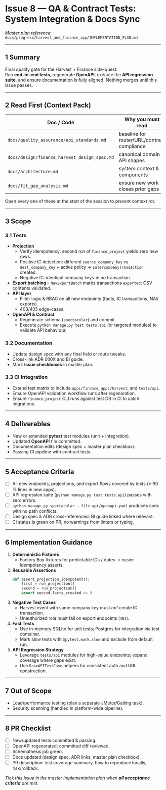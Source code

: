 # Issue 8 — QA & Contract Tests: System Integration & Docs Sync  

_Master plan reference_: `docs/progress/harvest_and_finance_app/IMPLEMENTATION_PLAN.md`  

---

## 1 Summary  
Final quality gate for the Harvest + Finance side-quest.  
Run **end-to-end tests**, regenerate **OpenAPI**, execute the **API regression suite**, and ensure documentation is fully aligned. Nothing merges until this issue passes.

---

## 2 Read First (Context Pack)  

| Doc / Code | Why you must read |
|------------|------------------|
| `docs/quality_assurance/api_standards.md` | baseline for router/URL/contract compliance |
| `docs/design/finance_harvest_design_spec.md` | canonical domain & API shapes |
| `docs/architecture.md` | system context & components |
| `docs/fit_gap_analysis.md` | ensure new work closes prior gaps |

Open every one of these at the start of the session to prevent context rot.

---

## 3 Scope  

### 3.1 Tests  
- **Projection**  
  - Verify idempotency: second run of `finance_project` yields zero new rows.  
  - Positive IC detection: different `source_company_key` vs `dest_company_key` + active policy ⇒ `IntercompanyTransaction` created.  
  - Negative IC: identical company keys ⇒ _no_ transaction.  
- **Export batching** – `NavExportBatch` marks transactions `exported`; CSV contents validated.  
- **API layer**  
  - Filter logic & RBAC on all new endpoints (facts, IC transactions, NAV exports).  
  - 403/405 edge-cases.  
- **OpenAPI & Contract**  
  - Regenerate schema (`spectacular`) and commit.  
  - Execute `python manage.py test tests.api` (or targeted modules) to validate API behaviour.  

### 3.2 Documentation  
- Update design spec with any final field or route tweaks.  
- Cross-link ADR 000X and BI guide.  
- Mark **Issue checkboxes** in master plan.

### 3.3 CI Integration  
- Extend test matrix to include `apps/finance`, `apps/harvest`, and `tests/api`.  
- Ensure OpenAPI validation workflow runs after regeneration.  
- Ensure `finance_project` CLI runs against test DB in CI to catch migrations.

---

## 4 Deliverables  
- New or extended **pytest** test modules (unit + integration).  
- Updated **OpenAPI** file committed.  
- Documentation edits (design spec + master plan checkbox).  
- Passing CI pipeline with contract tests.

---

## 5 Acceptance Criteria  
- [ ] All new endpoints, projections, and export flows covered by tests (≥ 90 % lines in new apps).  
- [ ] API regression suite (`python manage.py test tests.api`) passes with zero errors.  
- [ ] `python manage.py spectacular --file api/openapi.yaml` produces spec with no path conflicts.  
- [ ] Design spec & ADR cross-referenced; BI guide linked where relevant.  
- [ ] CI status is green on PR; no warnings from linters or typing.  

---

## 6 Implementation Guidance  

1. **Deterministic Fixtures**  
   - Factory Boy fixtures for predictable IDs / dates → easier idempotency asserts.  
2. **Reusable Assertions**  
   ```python
   def assert_projection_idempotent():
       first = run_projection()
       second = run_projection()
       assert second.facts_created == 0
   ```  
3. **Negative Test Cases**  
   - Harvest event with same company key must _not_ create IC transaction.  
   - Unauthorized role must fail on export endpoints (`403`).  
4. **Fast Tests**  
   - Use in-memory SQLite for unit tests; Postgres for integration via test container.  
   - Mark slow tests with `@pytest.mark.slow` and exclude from default run.  
5. **API Regression Strategy**  
   - Leverage `tests/api` modules for high-value endpoints; expand coverage where gaps exist.  
   - Use `BaseAPITestCase` helpers for consistent auth and URL construction.  

---

## 7 Out of Scope  
- Load/performance testing (plan a separate JMeter/Gatling task).  
- Security scanning (handled in platform-wide pipeline).

---

## 8 PR Checklist  

- [ ] New/updated tests committed & passing.  
- [ ] OpenAPI regenerated; committed diff reviewed.  
- [ ] Schemathesis job green.  
- [ ] Docs updated (design spec, ADR links, master plan checkbox).  
- [ ] PR description: test coverage summary, how to reproduce locally, risk/rollback.

_Tick this issue in the master implementation plan when **all acceptance criteria** are met._  
